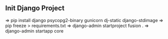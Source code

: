 ## Init Django Project
⇒  pip install django psycopg2-binary gunicorn dj-static django-stdimage 
⇒  pip freeze > requirements.txt
⇒  django-admin startproject fusion .
⇒  django-admin startapp core    

##

##